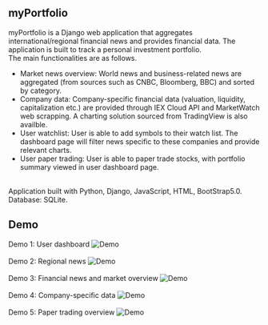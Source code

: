 ## myPortfolio
myPortfolio is a Django web application that aggregates international/regional financial news and provides financial data.
The application is built to track a personal investment portfolio.
<br>
The main functionalities are as follows.
- Market news overview: World news and business-related news are aggregated (from sources such as CNBC, Bloomberg, BBC) and sorted by category. 
- Company data: Company-specific financial data (valuation, liquidity, capitalization etc.) are provided through IEX Cloud API and MarketWatch web scrapping. A charting solution sourced from TradingView is also availble.
- User watchlist: User is able to add symbols to their watch list. The dashboard page will filter news specific to these companies and provide relevant charts.
- User paper trading: User is able to paper trade stocks, with portfolio summary viewed in user dashboard page.
 <br>
Application built with Python, Django, JavaScript, HTML, BootStrap5.0. Database: SQLite.

## Demo
Demo 1: User dashboard
![Demo](Demo_1.gif)
<br><br>
Demo 2: Regional news 
![Demo](Demo_2.gif)
<br><br>
Demo 3: Financial news and market overview
![Demo](Demo_3.gif)
<br><br>
Demo 4: Company-specific data
![Demo](Demo_4.gif)
<br><br>
Demo 5: Paper trading overview
![Demo](Demo_5.gif)
<br><br>


